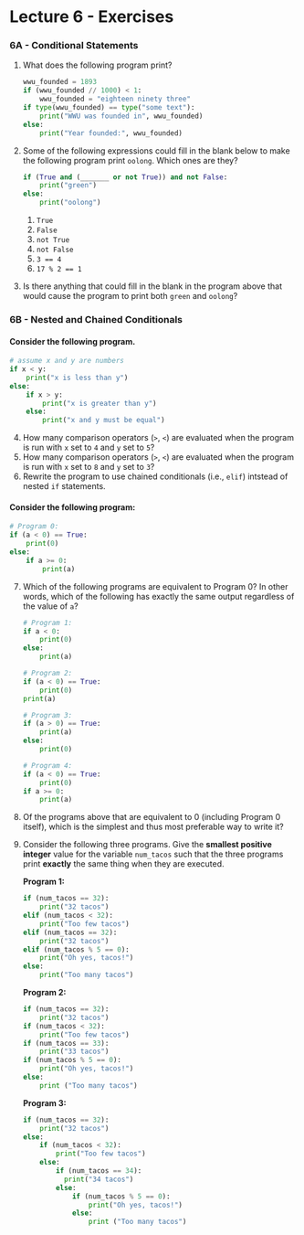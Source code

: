 # Lecture 6 - Exercises

### 6A - Conditional Statements

1. What does the following program print?

   ```python
   wwu_founded = 1893
   if (wwu_founded // 1000) < 1:
       wwu_founded = "eighteen ninety three"
   if type(wwu_founded) == type("some text"):
       print("WWU was founded in", wwu_founded)
   else:
       print("Year founded:", wwu_founded)
   ```

2. Some of the following expressions could fill in the blank below to make the following program print `oolong`. Which ones are they?

   ```python
   if (True and (_______ or not True)) and not False:
       print("green")
   else:
       print("oolong")
   ```

   1. `True`
   2. `False`
   3. `not True`
   4. `not False`
   5. `3 == 4`
   6. `17 % 2 == 1`

3. Is there anything that could fill in the blank in the program above that would cause the program to print both `green` and `oolong`?

### 6B - Nested and Chained Conditionals

#### Consider the following program. 

   ```python
   # assume x and y are numbers
   if x < y:
       print("x is less than y")
   else:
       if x > y:
           print("x is greater than y")
       else:
           print("x and y must be equal")
   ```

4. How many comparison operators (`>`, `<`) are evaluated when the program is run with `x` set to `4` and `y` set to `5`?
5. How many comparison operators (`>`, `<`) are evaluated when the program is run with `x` set to `8` and `y` set to `3`?
6. Rewrite the program to use chained conditionals (i.e., `elif`) intstead of nested `if` statements.

#### Consider the following program:

   ```python
   # Program 0:
   if (a < 0) == True:
       print(0)
   else:
       if a >= 0:
           print(a)
   ```

7. Which of the following programs are equivalent to Program 0?  In other words, which of the following has exactly the same output regardless of the value of `a`?

   ```python
   # Program 1:
   if a < 0:
       print(0)
   else:
       print(a)
   
   # Program 2:
   if (a < 0) == True:
       print(0)
   print(a)
   
   # Program 3:
   if (a > 0) == True:
       print(a)
   else:
       print(0)
   
   # Program 4:
   if (a < 0) == True:
       print(0)
   if a >= 0:
       print(a)
   ```

8. Of the programs above that are equivalent to 0 (including Program 0 itself), which is the simplest and thus most preferable way to write it?

9. Consider the following three programs. Give the **smallest positive integer** value for the variable `num_tacos` such that the three programs print **exactly** the same thing when they are executed.

   **Program 1:**

   ```python
   if (num_tacos == 32):
       print("32 tacos")
   elif (num_tacos < 32):
       print("Too few tacos")
   elif (num_tacos == 32):
       print("32 tacos")
   elif (num_tacos % 5 == 0):
       print("Oh yes, tacos!")
   else:
       print("Too many tacos") 
   ```

   **Program 2:**

   ```python
   if (num_tacos == 32):
       print("32 tacos")
   if (num_tacos < 32):
       print("Too few tacos")
   if (num_tacos == 33):
       print("33 tacos")
   if (num_tacos % 5 == 0):
       print("Oh yes, tacos!")
   else:
       print ("Too many tacos")
   ```

   **Program 3:**

   ```python
   if (num_tacos == 32):
       print("32 tacos")
   else:
       if (num_tacos < 32):
           print("Too few tacos")
       else:
           if (num_tacos == 34):
             print("34 tacos")
           else:
               if (num_tacos % 5 == 0):
                   print("Oh yes, tacos!")
               else:
                   print ("Too many tacos")
   ```

   


